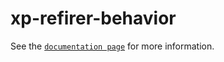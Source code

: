 # xp-refirer-behavior

See the [`documentation page`](http://expandjs.com/elements/xp-refirer-behavior) for more information.